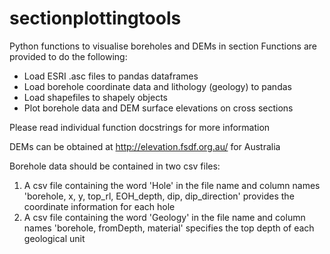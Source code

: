 # sectionplottingtools
Python functions to visualise boreholes and DEMs in section
Functions are provided to do the following:
  * Load ESRI .asc files to pandas dataframes
  * Load borehole coordinate data and lithology (geology) to pandas
  * Load shapefiles to shapely objects
  * Plot borehole data and DEM surface elevations on cross sections
  
Please read individual function docstrings for more information

DEMs can be obtained at http://elevation.fsdf.org.au/ for Australia

Borehole data should be contained in two csv files:
  1. A csv file containing the word 'Hole' in the file name and column names 'borehole, x, y, top_rl, EOH_depth, dip, dip_direction'
    provides the coordinate information for each hole
  2. A csv file containing the word 'Geology' in the file name and column names 'borehole, fromDepth, material'
    specifies the top depth of each geological unit

